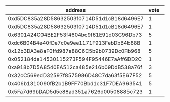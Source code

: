 address|vote|timestamp|signature
---|---|---|---
0xd5DC835a28D58632503f0714D51d1cB18d6496E7|1|1614085261|0xa9d3ec169b5a0b810affeceebbe4e1fc7e1752c2bd9bfc748d034cdde5bc47a37bd585025ca722416932da987f64ef7348149e2c1010d8b3f796acebc4b45e161b
0xd5DC835a28D58632503f0714D51d1cB18d6496E7|1|1614085307|0xd6407905f77d0b334d0b05362ff6e13ef3510c45413a2e91166e8b1217883c7d1c8b495701f48c07c101094d52d79fd1646d1c1f0dd5f509c8449606c675b3961c
0x6301424C04BE2F53f4604bc9f61E91d03C96Db73|5|1614087272|0x1e94abe517d11ecdfc9c8e95aa719daebc5ce67f893db5d9c51a37df1f299e44579e58558a61e080a34878fb547f7ea86ed078b42f505b526e66590a52365d061b
0xdc6B04B4e40fDe7c0e9ee1171F913FebDbB4b88B|1|1614088541|0x586f92cd186fb19d7a2a112a8109a44591fdc8970df3272dbe7e3e92f7f13c6403980445d4c490ae37bada4a9b8d4a32e62e9bd31a10d67ed4f6cc47b6c5886f1c
0x12b3DA3e8aF0ffd987a88C6C5b9b0739Dc0Fb968|5|1614092024|0x62a0f72d065e6137c1c4f2ce00d22016a3cec4695a0cdc02fc1dfe7080ae34de4a6adc753e02372587f4757dddd953df66a90da90210fc7df5da9e625276e4b41b
0x052184de14530115273F594F95446E7aAff6DD2C|1|1614102487|0xf2ab3f658f58b2f95493017021f97825b5ba3634dbdb0d6524db90002a08948826652999d7f58dc5fe84b35eb57bba1670fc0dec483ad8bfb34bcbf9d555e3c91c
0xa918b7D5A8540EA512ca485e216b09DdB538a76f|3|1614120110|0xc9162ed5efc679dbfea645ae223f8772c857879b88918d76b996e6e9c84a8f3a6b11c9657659487478ac46c81c1a12e26200e097ca5235936d85ae965ef1d3201b
0x32cC569edD32597f8575986D48C7da63f5E67F52|5|1614136193|0xcc2384afd4f723d1072747dcb8d40caaccd65e9e15a7bd1f57613bdafe3d9521604ce5856abf8570e5eaff7382564a3c39e7f3deddaf55ebbae446867ce27ca51c
0x406b1310090fB2b1B9FF70Bbd1c31F7DEA963541|5|1614137155|0xa8b58c4fc53de2d059fddb3b3cac2bddd305507c04d5475f1ff2f88b4497faac71c191fe19ed0b3af3f939c73668aba4900ab684ca110ca629d6c692473d50181c
0x5Fa7d69bDAD5d5e88ad351a7626d00508885c723|1|1614139052|0x6d2920f6f297f3dcbedd77575c540bfe10e45c27559d3ab62ae3ff5b60f0bbc54d58da27c15879977aaa41136ee7eccad4ce486f83480d4027494fb6703a381f1b